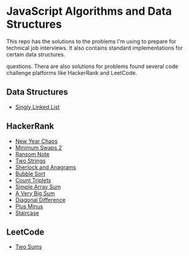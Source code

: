 # JavaScript Algorithms and Data Structures

This repo has the solutions to the problems I'm using to prepare for technical job interviews. It
also contains standard implementations for certain data structures.

questions. Thera are also solutions for problems found several code challenge platforms like HackerRank and LeetCode.

## Data Structures
* [Singly Linked List](data-structures/singlyLinkedList.js)

## HackerRank
* [New Year Chaos](hacker-rank/new-year-chaos.js)
* [Minimum Swaps 2](hacker-rank/minimum-swaps-2.js)
* [Ransom Note](hacker-rank/ransom-note.js)
* [Two Strings](hacker-rank/two-strings.js)
* [Sherlock and Anagrams](hacker-rank/sherlock-and-anagrams.js)
* [Bubble Sort](hacker-rank/bubble-sort.js)
* [Count Triplets](hacker-rank/count-triplets.js)
* [Simple Array Sum](hacker-rank/simple-array-sum.js)
* [A Very Big Sum](hacker-rank/a-very-big-sum.js)
* [Diagonal Difference](hacker-rank/diagonal-difference.js)
* [Plus Minus](hacker-rank/plus-minus.js)
* [Staircase](hacker-rank/staircase.js)


## LeetCode
* [Two Sums](leet-code/two-sum.js)
